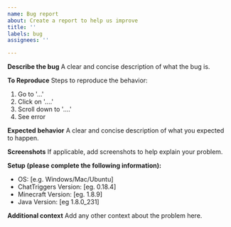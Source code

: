```yaml
---
name: Bug report
about: Create a report to help us improve
title: ''
labels: bug
assignees: ''

---
```


**Describe the bug**
A clear and concise description of what the bug is.

**To Reproduce**
Steps to reproduce the behavior:
1. Go to '...'
2. Click on '....'
3. Scroll down to '....'
4. See error

**Expected behavior**
A clear and concise description of what you expected to happen.

**Screenshots**
If applicable, add screenshots to help explain your problem.

**Setup (please complete the following information):**
 - OS: [e.g. Windows/Mac/Ubuntu]
 - ChatTriggers Version: [eg. 0.18.4]
 - Minecraft Version: [eg. 1.8.9]
- Java Version: [eg 1.8.0_231]

**Additional context**
Add any other context about the problem here.
